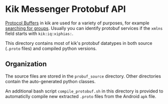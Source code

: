 # Kik Messenger Protobuf API #
[Protocol Buffers](https://developers.google.com/protocol-buffers/) in kik are used for a variety of purposes, for example [searching for groups](https://github.com/tomer8007/kik-bot-api-unofficial/blob/new/kik_unofficial/datatypes/xmpp/roster.py#L127). 
Usually you can identify protobuf services if the `xmlns` field starts with `kik:iq:xiphias:`.

This directory contains most of kik's protobuf datatypes in both source (`.proto` files) and compiled python versions.


## Organization ##
The source files are stored in the `probuf_source` directory. Other directories contain the auto-generated python classes.

An additional bash script `compile_protobuf.sh` in this directory is provided to automaticlly compile new extracted `.proto` files from the Android `apk` file.
